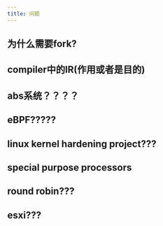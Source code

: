 ```yaml
---
title: 问题
---
```


## 为什么需要fork?
## compiler中的IR(作用或者是目的)
## abs系统？？？？
## eBPF?????
## linux kernel hardening project???
## special purpose processors
## round robin???
## esxi???
